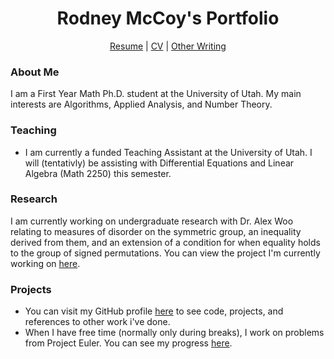 <h1 align="center">Rodney McCoy's Portfolio</h1>

<div align="center">
  <p align="center"> <a href="Resume.pdf">Resume</a> | <a href="CV.pdf">CV</a> | <a href="https://github.com/RodneyMcCoy/RodneyMcCoy/blob/main/Writings">Other Writing</a> </p>
</div>

<h3 align="left">About Me</h3>
<p> I am a First Year Math Ph.D. student at the University of Utah. My main interests are Algorithms, Applied Analysis, and Number Theory. </p>

<h3 align="left">Teaching</h3>
<ul>
  <li> I am currently a funded Teaching Assistant at the University of Utah. I will (tentativly) be assisting with Differential Equations and Linear Algebra (Math 2250) this semester. </li>
</ul>

<h3 align="left">Research</h3>
<p>I am currently working on undergraduate research with Dr. Alex Woo relating to measures of disorder on the symmetric group, an inequality derived from them, and an extension of a condition for when equality holds to the group of signed permutations. You can view the project I'm currently working on <a href="https://github.com/RodneyMcCoy/shallow-permutations">here</a>.</p>

<h3 align="left">Projects</h3>
<ul>
  <li>You can visit my GitHub profile <a href="https://github.com/RodneyMcCoy">here</a> to see code, projects, and references to other work i've done.</li>
</li>
  <li>When I have free time (normally only during breaks), I work on problems from Project Euler. You can see my progress <a href = "https://projecteuler.net/progress=RodneyMcCoy">here</a>.</li>
</ul>
